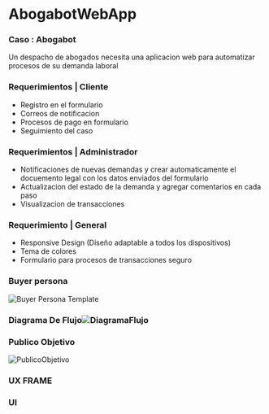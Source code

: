 # AbogabotWebApp 
### Caso : Abogabot 
Un despacho de abogados necesita una aplicacion web para automatizar procesos de su demanda laboral

### Requerimientos | Cliente
* Registro en el formulario
* Correos de notificacion
* Procesos de pago en formulario
* Seguimiento del caso

### Requerimientos | Administrador
* Notificaciones de nuevas demandas y
  crear automaticamente el docuemento legal con los datos enviados del formulario
* Actualizacion del estado de la demanda y agregar comentarios en cada paso
* Visualizacion de transacciones

### Requerimiento | General
* Responsive Design (Diseño adaptable a todos los dispositivos)
* Tema de colores
* Formulario para procesos de transacciones seguro


### Buyer persona
![Buyer Persona Template](https://user-images.githubusercontent.com/74226649/195075115-e869f91e-c85f-4166-92f9-824852b56b51.jpg)
 
### Diagrama De Flujo![DiagramaFlujo](https://user-images.githubusercontent.com/74226649/195217117-77b52cec-03f7-4f33-b0ec-6cdd817ff0a0.jpg)



### Publico Objetivo
![PublicoObjetivo](https://user-images.githubusercontent.com/74226649/195246920-d7626466-63f0-4f28-959c-6eac1bca45a2.jpg)



### UX FRAME


### UI 
